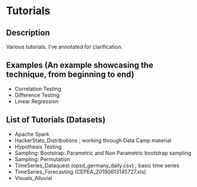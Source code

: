 # Tutorials

## Description

Various tutorials. I've annotated for clarification.

## Examples (An example showcasing the technique, from beginning to end)
* Correlation Testing
* Difference Testing
* Linear Regression


## List of Tutorials (Datasets)
* Apache Spark
* HackerStats_Distributions ; working through Data Camp material
* Hypothesis Testing
* Sampling: Bootstrap: Parametric and Non Parametric bootstrap sampling
* Sampling: Permutation
* TimeSeries_Dataquest (opsd_germany_daily.csv) ; basic time series
* TimeSeries_Forecasting (CEPEA_20190613145727.xls)
* Visuals_Alluvial

